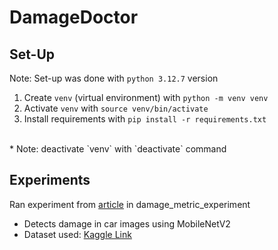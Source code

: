 # DamageDoctor

## Set-Up
Note: Set-up was done with `python 3.12.7` version
1. Create `venv` (virtual environment) with `python -m venv venv`
2. Activate `venv` with `source venv/bin/activate`
3. Install requirements with `pip install -r requirements.txt`
<br> 
* Note: deactivate `venv` with `deactivate` command

## Experiments
Ran experiment from [article](https://www.labellerr.com/blog/ml-beginners-guide-to-build-car-damage-detection-ai-model/) in damage_metric_experiment
- Detects damage in car images using MobileNetV2
- Dataset used: [Kaggle Link](https://www.kaggle.com/datasets/anujms/car-damage-detection)